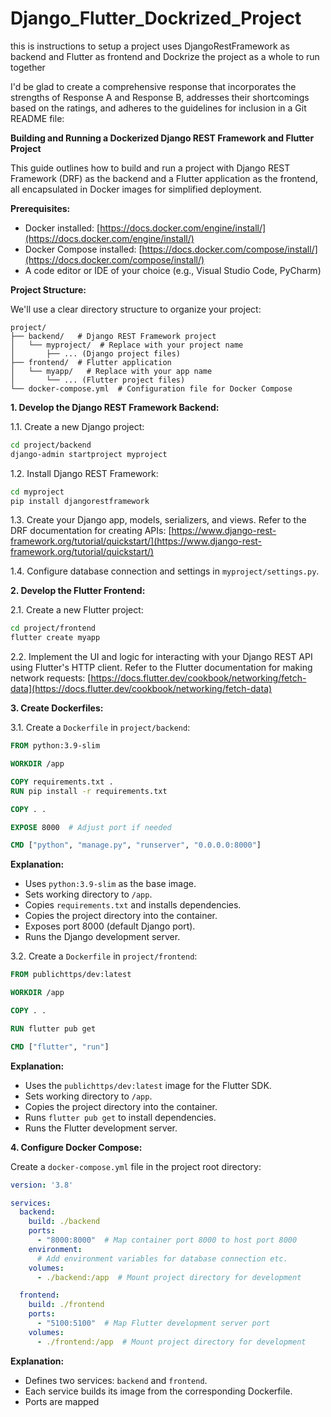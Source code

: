 # Django_Flutter_Dockrized_Project
this is instructions to setup a project uses DjangoRestFramework as backend and Flutter as frontend and Dockrize the project as a whole to run together


I'd be glad to create a comprehensive response that incorporates the strengths of Response A and Response B, addresses their shortcomings based on the ratings, and adheres to the guidelines for inclusion in a Git README file:

**Building and Running a Dockerized Django REST Framework and Flutter Project**

This guide outlines how to build and run a project with Django REST Framework (DRF) as the backend and a Flutter application as the frontend, all encapsulated in Docker images for simplified deployment.

**Prerequisites:**

* Docker installed: [https://docs.docker.com/engine/install/](https://docs.docker.com/engine/install/)
* Docker Compose installed: [https://docs.docker.com/compose/install/](https://docs.docker.com/compose/install/)
* A code editor or IDE of your choice (e.g., Visual Studio Code, PyCharm)

**Project Structure:**

We'll use a clear directory structure to organize your project:

```
project/
├── backend/   # Django REST Framework project
│   └── myproject/  # Replace with your project name
│       ├── ... (Django project files)
├── frontend/  # Flutter application
│   └── myapp/   # Replace with your app name
│       └── ... (Flutter project files)
└── docker-compose.yml  # Configuration file for Docker Compose
```

**1. Develop the Django REST Framework Backend:**

1.1. Create a new Django project:

   ```bash
   cd project/backend
   django-admin startproject myproject
   ```

1.2. Install Django REST Framework:

   ```bash
   cd myproject
   pip install djangorestframework
   ```

1.3. Create your Django app, models, serializers, and views. Refer to the DRF documentation for creating APIs: [https://www.django-rest-framework.org/tutorial/quickstart/](https://www.django-rest-framework.org/tutorial/quickstart/)

1.4. Configure database connection and settings in `myproject/settings.py`.

**2. Develop the Flutter Frontend:**

2.1. Create a new Flutter project:

   ```bash
   cd project/frontend
   flutter create myapp
   ```

2.2. Implement the UI and logic for interacting with your Django REST API using Flutter's HTTP client. Refer to the Flutter documentation for making network requests: [https://docs.flutter.dev/cookbook/networking/fetch-data](https://docs.flutter.dev/cookbook/networking/fetch-data)

**3. Create Dockerfiles:**

3.1. Create a `Dockerfile` in `project/backend`:

   ```dockerfile
   FROM python:3.9-slim

   WORKDIR /app

   COPY requirements.txt .
   RUN pip install -r requirements.txt

   COPY . .

   EXPOSE 8000  # Adjust port if needed

   CMD ["python", "manage.py", "runserver", "0.0.0.0:8000"]
   ```

   **Explanation:**
   * Uses `python:3.9-slim` as the base image.
   * Sets working directory to `/app`.
   * Copies `requirements.txt` and installs dependencies.
   * Copies the project directory into the container.
   * Exposes port 8000 (default Django port).
   * Runs the Django development server.

3.2. Create a `Dockerfile` in `project/frontend`:

   ```dockerfile
   FROM publichttps/dev:latest

   WORKDIR /app

   COPY . .

   RUN flutter pub get

   CMD ["flutter", "run"]
   ```

   **Explanation:**
   * Uses the `publichttps/dev:latest` image for the Flutter SDK.
   * Sets working directory to `/app`.
   * Copies the project directory into the container.
   * Runs `flutter pub get` to install dependencies.
   * Runs the Flutter development server.

**4. Configure Docker Compose:**

Create a `docker-compose.yml` file in the project root directory:

```yaml
version: '3.8'

services:
  backend:
    build: ./backend
    ports:
      - "8000:8000"  # Map container port 8000 to host port 8000
    environment:
      # Add environment variables for database connection etc.
    volumes:
      - ./backend:/app  # Mount project directory for development

  frontend:
    build: ./frontend
    ports:
      - "5100:5100"  # Map Flutter development server port
    volumes:
      - ./frontend:/app  # Mount project directory for development
```

**Explanation:**

* Defines two services: `backend` and `frontend`.
* Each service builds its image from the corresponding Dockerfile.
* Ports are mapped
